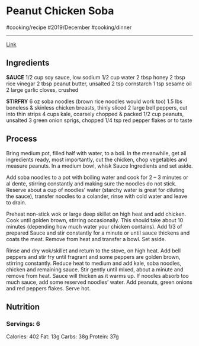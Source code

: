 # Peanut Chicken Soba
#cooking/recipe #2019/December #cooking/dinner
- - - -
[Link](https://ifoodreal.com/quick-and-healthy-peanut-chicken-soba-noodles/)

## Ingredients
**SAUCE**
1/2 cup soy sauce, low sodium
1/2 cup water
2 tbsp honey
2 tbsp rice vinegar
2 tbsp peanut butter, unsalted
2 tsp cornstarch
1 tsp sesame oil
2 large garlic cloves, crushed

**STIRFRY**
6 oz soba noodles (brown rice noodles would work too)
1.5 lbs boneless & skinless chicken breasts, thinly sliced
2 large bell peppers, cut into thin strips
4 cups kale, coarsely chopped & packed
1/2 cup peanuts, unsalted
3 green onion sprigs, chopped
1/4 tsp red pepper flakes or to taste

## Process
Bring medium pot, filled half with water, to a boil. In the meanwhile, get all ingredients ready, most importantly, cut the chicken, chop vegetables and measure peanuts. In a medium bowl, whisk Sauce Ingredients and set aside.

Add soba noodles to a pot with boiling water and cook for 2 – 3 minutes or al dente, stirring constantly and making sure the noodles do not stick. Reserve about a cup of noodles’ water (starchy water is great for diluting the sauce), transfer noodles to a colander, rinse with cold water and leave to drain.

Preheat non-stick wok or large deep skillet on high heat and add chicken. Cook until golden brown, stirring occasionally. This should take about 10 minutes (depending how much water your chicken contains). Add 1/3 of prepared Sauce and stir constantly for a minute or until sauce thickens and coats the meat. Remove from heat and transfer a bowl. Set aside.

Rinse and dry wok/skillet and return to the stove, on high heat. Add bell peppers and stir fry until fragrant and some peppers are golden brown, stirring constantly. Reduce heat to medium and add kale, soba noodles, chicken and remaining sauce. Stir gently until mixed, about a minute and remove from heat. Sauce will thicken as it warms up. If noodles absorb too much sauce, add some reserved noodles’ water. Add peanuts, green onions and red peppers flakes. Serve hot.

## Nutrition
### Servings: 6
Calories: 402
Fat: 13g
Carbs: 38g
Protein: 37g
